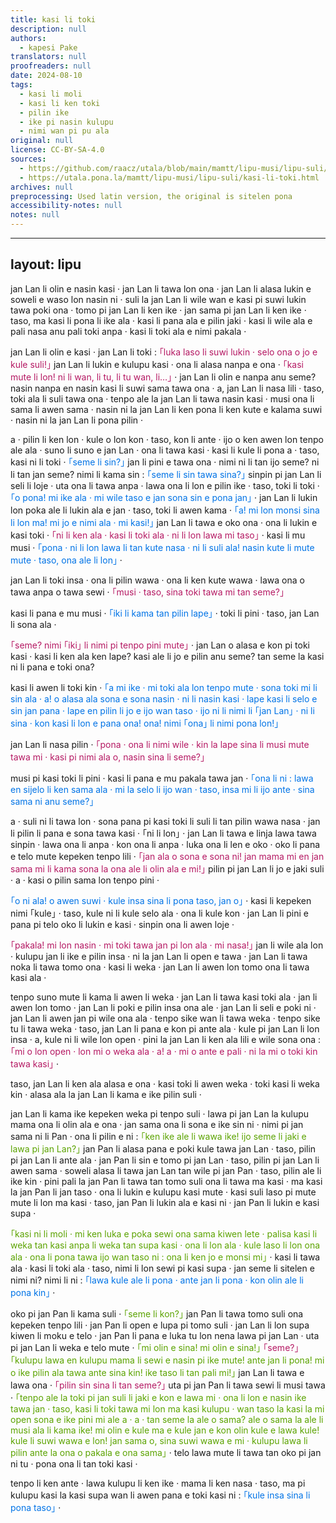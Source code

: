 ```yaml
---
title: kasi li toki
description: null
authors:
  - kapesi Pake
translators: null
proofreaders: null
date: 2024-08-10
tags:
  - kasi li moli
  - kasi li ken toki
  - pilin ike
  - ike pi nasin kulupu
  - nimi wan pi pu ala
original: null
license: CC-BY-SA-4.0
sources:
  - https://github.com/raacz/utala/blob/main/mamtt/lipu-musi/lipu-suli/kasi-li-toki.md
  - https://utala.pona.la/mamtt/lipu-musi/lipu-suli/kasi-li-toki.html
archives: null
preprocessing: Used latin version, the original is sitelen pona
accessibility-notes: null
notes: null
---
```


---
layout: lipu
---

<style>
  .loje {
    color: #b51963;
  }
  .laso {
    color: #0073e6;
  }
  .jelo {
    color: #5ba300;
  }
</style>

jan Lan li olin e nasin kasi · jan Lan li tawa lon ona · jan Lan li alasa lukin e soweli e waso lon nasin ni · suli la jan Lan li wile wan e kasi pi suwi lukin tawa poki ona · tomo pi jan Lan li ken ike · jan sama pi jan Lan li ken ike · taso, ma kasi li pona li ike ala · kasi li pana ala e pilin jaki · kasi li wile ala e pali nasa anu pali toki anpa · kasi li toki ala e nimi pakala · 

jan Lan li olin e kasi · jan Lan li toki : <span class="loje">｢luka laso li suwi lukin · selo ona o jo e kule suli!｣</span> jan Lan li lukin e kulupu kasi · ona li alasa nanpa e ona · <span class="loje">｢kasi mute li lon! ni li wan, li tu, li tu wan, li…｣</span> · jan Lan li olin e nanpa anu seme? nasin nanpa en nasin kasi li suwi sama tawa ona · a, jan Lan li nasa lili · taso, toki ala li suli tawa ona · tenpo ale la jan Lan li tawa nasin kasi · musi ona li sama li awen sama · nasin ni la jan Lan li ken pona li ken kute e kalama suwi · nasin ni la jan Lan li pona pilin · 

 a · pilin li ken lon · kule o lon kon · taso, kon li ante · ijo o ken awen lon tenpo ale ala · suno li suno e jan Lan · ona li tawa kasi · kasi li kule li pona a · taso, kasi ni li toki · <span class="laso">｢seme li sin?｣</span> jan li pini e tawa ona · nimi ni li tan ijo seme? ni li tan jan seme? nimi li kama sin : <span class="laso">｢seme li sin tawa sina?｣</span> sinpin pi jan Lan li seli li loje · uta ona li tawa anpa · lawa ona li lon e pilin ike · taso, toki li toki · <span class="laso">｢o pona! mi ike ala · mi wile taso e jan sona sin e pona jan｣</span> · jan Lan li lukin lon poka ale li lukin ala e jan · taso, toki li awen kama · <span class="laso">｢a! mi lon monsi sina li lon ma! mi jo e nimi ala · mi kasi!｣</span> jan Lan li tawa e oko ona · ona li lukin e kasi toki · <span class="loje">｢ni li ken ala · kasi li toki ala · ni li lon lawa mi taso｣</span> · kasi li mu musi · <span class="laso">｢pona · ni li lon lawa li tan kute nasa · ni li suli ala! nasin kute li mute mute · taso, ona ale li lon｣</span> · 

jan Lan li toki insa · ona li pilin wawa · ona li ken kute wawa · lawa ona o tawa anpa o tawa sewi · <span class="loje">｢musi · taso, sina toki tawa mi tan seme?｣</span> 

kasi li pana e mu musi · <span class="laso">｢iki li kama tan pilin lape｣</span> · toki li pini · taso, jan Lan li sona ala ·

<span class="loje">｢seme? nimi ｢iki｣ li nimi pi tenpo pini mute｣</span> · jan Lan o alasa e kon pi toki kasi · kasi li ken ala ken lape? kasi ale li jo e pilin anu seme? tan seme la kasi ni li pana e toki ona?

kasi li awen li toki kin · <span class="laso">｢a mi ike · mi toki ala lon tenpo mute · sona toki mi li sin ala · a! o alasa ala sona e sona nasin · ni li nasin kasi · lape kasi li selo e sin jan pana · lape en pilin li jo e ijo wan taso · ijo ni li nimi li ｢jan Lan｣ · ni li sina · kon kasi li lon e pana ona! ona! nimi ｢ona｣ li nimi pona lon!｣</span>

jan Lan li nasa pilin · <span class="loje">｢pona · ona li nimi wile · kin la lape sina li musi mute tawa mi · kasi pi nimi ala o, nasin sina li seme?｣</span>

musi pi kasi toki li pini · kasi li pana e mu pakala tawa jan · <span class="laso">｢ona li ni : lawa en sijelo li ken sama ala · mi la selo li ijo wan · taso, insa mi li ijo ante · sina sama ni anu seme?｣</span>

a · suli ni li tawa lon · sona pana pi kasi toki li suli li tan pilin wawa nasa · jan li pilin li pana e sona tawa kasi · ｢ni li lon｣ · jan Lan li tawa e linja lawa tawa sinpin · lawa ona li anpa · kon ona li anpa · luka ona li len e oko · oko li pana e telo mute kepeken tenpo lili · <span class="loje">｢jan ala o sona e sona ni! jan mama mi en jan sama mi li kama sona la ona ale li olin ala e mi!｣</span> pilin pi jan Lan li jo e jaki suli · a · kasi o pilin sama lon tenpo pini · 

<span class="laso">｢o ni ala! o awen suwi · kule insa sina li pona taso, jan o｣</span> · kasi li kepeken nimi ｢kule｣ · taso, kule ni li kule selo ala · ona li kule kon · jan Lan li pini e pana pi telo oko li lukin e kasi · sinpin ona li awen loje ·

<span class="loje">｢pakala! mi lon nasin · mi toki tawa jan pi lon ala · mi nasa!｣</span> jan li wile ala lon · kulupu jan li ike e pilin insa · ni la jan Lan li open e tawa · jan Lan li tawa noka li tawa tomo ona · kasi li weka · jan Lan li awen lon tomo ona li tawa kasi ala ·

tenpo suno mute li kama li awen li weka · jan Lan li tawa kasi toki ala · jan li awen lon tomo · jan Lan li poki e pilin insa ona ale · jan Lan li seli e poki ni · jan Lan li awen jan pi wile ona ala · tenpo sike wan li tawa weka · tenpo sike tu li tawa weka · taso, jan Lan li pana e kon pi ante ala · kule pi jan Lan li lon insa · a, kule ni li wile lon open · pini la jan Lan li ken ala lili e wile sona ona : <span class="loje">｢mi o lon open · lon mi o weka ala · a! a · mi o ante e pali · ni la mi o toki kin tawa kasi｣</span> ·

taso, jan Lan li ken ala alasa e ona · kasi toki li awen weka · toki kasi li weka kin · alasa ala la jan Lan li kama e ike pilin suli · 

jan Lan li kama ike kepeken weka pi tenpo suli · lawa pi jan Lan la kulupu mama ona li olin ala e ona · jan sama ona li sona e ike sin ni · nimi pi jan sama ni li Pan · ona li pilin e ni : <span class="jelo">｢ken ike ale li wawa ike! ijo seme li jaki e lawa pi jan Lan?｣</span> jan Pan li alasa pana e poki kule tawa jan Lan · taso, pilin pi jan Lan li ante ala · jan Pan li sin e tomo pi jan Lan · taso, pilin pi jan Lan li awen sama · soweli alasa li tawa jan Lan tan wile pi jan Pan · taso, pilin ale li ike kin · pini pali la jan Pan li tawa tan tomo suli ona li tawa ma kasi · ma kasi la jan Pan li jan taso · ona li lukin e kulupu kasi mute · kasi suli laso pi mute mute li lon ma kasi · taso, jan Pan li lukin ala e kasi ni · jan Pan li lukin e kasi supa · 

<span class="jelo">｢kasi ni li moli · mi ken luka e poka sewi ona sama kiwen lete · palisa kasi li weka tan kasi anpa li weka tan supa kasi · ona li lon ala · kule laso li lon ona ala · ona li pona tawa ijo wan taso ni : ona li ken jo e monsi mi｣</span> · kasi li tawa ala · kasi li toki ala · taso, nimi li lon sewi pi kasi supa · jan seme li sitelen e nimi ni? nimi li ni : <span class="laso">｢lawa kule ale li pona · ante jan li pona · kon olin ale li pona kin｣</span> · 

oko pi jan Pan li kama suli · <span class="jelo">｢seme li kon?｣</span> jan Pan li tawa tomo suli ona kepeken tenpo lili · jan Pan li open e lupa pi tomo suli · jan Lan li lon supa kiwen li moku e telo · jan Pan li pana e luka tu lon nena lawa pi jan Lan · uta pi jan Lan li weka e telo mute · <span class="jelo">｢mi olin e sina! mi olin e sina!｣</span> <span class="loje">｢seme?｣</span> <span class="jelo">｢kulupu lawa en kulupu mama li sewi e nasin pi ike mute! ante jan li pona! mi o ike pilin ala tawa ante sina kin! ike taso li tan pali mi!｣</span> jan Lan li tawa e lawa ona · <span class="loje">｢pilin sin sina li tan seme?｣</span> uta pi jan Pan li tawa sewi li musi tawa · <span class="jelo">｢tenpo ale la toki pi jan suli li jaki e kon e lawa mi · ona li lon e nasin ike tawa jan · taso, kasi li toki tawa mi lon ma kasi kulupu · wan taso la kasi la mi open sona e ike pini mi ale a · a · tan seme la ale o sama? ale o sama la ale li musi ala li kama ike! mi olin e kule ma e kule jan e kon olin kule e lawa kule! kule li suwi wawa e lon! jan sama o, sina suwi wawa e mi · kulupu lawa li pilin ante la ona o pakala e ona sama｣</span> · telo lawa mute li tawa tan oko pi jan ni tu · pona ona li tan toki kasi · 

tenpo li ken ante · lawa kulupu li ken ike · mama li ken nasa · taso, ma pi kulupu kasi la kasi supa wan li awen pana e toki kasi ni : <span class="laso">｢kule insa sina li pona taso｣</span> ·

